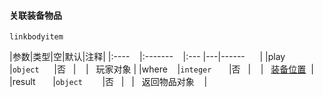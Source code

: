 #### 关联装备物品
`linkbodyitem`

|参数|类型|空|默认|注释|
|:----    |:-------    |:--- |---|------      |
|play     |`object`      |否   |    |   玩家对象 |
|where    |`integer`       |否   |    |   [装备位置](http://engine-doc.996m2.com/web/#/9/5041 "装备位置")  |
|result       |`object`        |否   |   |   返回物品对象    |

